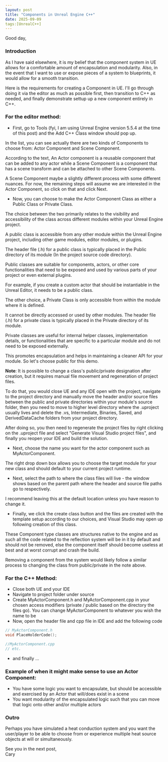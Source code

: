```yaml
---
layout: post
title: "Components in Unreal Engine C++"
date: 2025-09-09
tags:[UnrealC++]
---
```


Good day,

### Introduction
As I have said elsewhere, it is my belief that the component system in UE allows for a comfortable amount of encapsulation and modularity. Also, in the event that I want to use or expose pieces of a system to blueprints, it would allow for a smooth transition.

Here is the requirements for creating a Component in UE. I'll go through doing it via the editor as much as possible first, then transition to C++ as needed, and finally demonstrate settup up a new component entirely in C++.

### For the editor method:
- First, go to Tools (fyi, I am using Unreal Engine version 5.5.4 at the time of this post) and the Add C++ Class window should pop up. 

In the list, you can see actually there are two kinds of Components to choose from: Actor Component and Scene Component. 

According to the text, An Actor component is a reusable component that can be added to any actor while a Scene Component is a component that has a scene transform and can be attached to other Scene Components. 

A Scene Component maybe a slightly different process with some different nuances. For now, the remaining steps will assume we are interested in the Actor Component, so click on that and click Next. 

- Now, you can choose to make the Actor Component Class as either a Public Class or Private Class. 

The choice between the two primarily relates to the visibility and accessibility of the class across different modules within your Unreal Engine project. 

A public class is accessible from any other module within the Unreal Engine project, including other game modules, editor modules, or plugins. 

The header file (.h) for a public class is typically placed in the Public directory of its module (In the project source code directory). 

Public classes are suitable for components, actors, or other core functionalities that need to be exposed and used by various parts of your project or even external plugins. 

For example, if you create a custom actor that should be instantiable in the Unreal Editor, it needs to be a public class. 

The other choice, a Private Class is only accessible from within the module where it is defined. 

It cannot be directly accessed or used by other modules. The header file (.h) for a private class is typically placed in the Private directory of its module. 

Private classes are useful for internal helper classes, implementation details, or functionalities that are specific to a particular module and do not need to be exposed externally. 

This promotes encapsulation and helps in maintaining a cleaner API for your module. So let's choose public for this demo.

**Note**: It is possible to change a class's public/private designation after creation, but it requires manual file movement and regeneration of project files. 

To do that, you would close UE and any IDE open with the project, navigate to the project directory and manually move the header and/or source files between the public and private directories within your module's source folder, then you need to move to higher level directory where the .uproject usually lives and delete the .vs, Intermediate, Binaries, Saved, and DerivedDataCache folders from your project directory. 

After doing so, you then need to regenerate the project files by right clicking on the .uproject file and select "Generate Visual Studio project files", and finally you reopen your IDE and build the solution.

- Next, choose the name you want for the actor component such as MyActorComponent. 

The right drop down box allows you to choose the target module for your new class and should default to your current project runtime.
- Next, select the path to where the class files will live - the window shows based on the parent path where the header and source file paths go to respectively. 

I recommend leaving this at the default location unless you have reason to change it.
- Finally, we click the create class button and the files are created with the template setup according to our choices, and Visual Studio may open up following creation of this class.

These Component type classes are structures native to the engine and as such all the code related to the reflection system will be in it by default and should not be removed, else the component itself should become useless at best and at worst corrupt and crash the build. 

Removing a component from the system would likely follow a similar process to changing the class from public/private in the note above.

### For the C++ Method:

- Close both UE and your IDE
- Navigate to project folder under source
- Create MyActorComponent.h and MyActorComponent.cpp in your chosen access modifiers (private / public based on the directory the files go). You can change MyActorComponent to whatever you wish the name to be
-  Now, open the header file and cpp file in IDE and add the following code

```cpp
// MyActorComponent.h
void PlaceHolderCode();
```

```cpp
//MyActorComponent.cpp
// etc.
```
- and finally ...

### Example of when it might make sense to use an Actor Component:
- You have some logic you want to encapsulate, but should be accessible and exercised by an Actor that will/does exist in a scene
- You want modularity of the encapsulated logic such that you can move that logic onto other and/or multiple actors


### Outro

Perhaps you have simulated a heat conduction system and you want the user/player to be able to choose from or experience multiple heat source objects at will or simultaneously.

See you in the next post,
<br>Cary